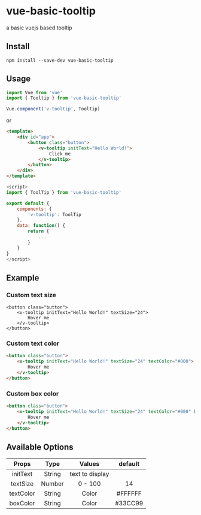# vue-basic-tooltip
a basic vuejs based tooltip

## Install
```
npm install --save-dev vue-basic-tooltip
```

## Usage
```js
import Vue from 'vue'
import { Tooltip } from 'vue-basic-tooltip'

Vue.component('v-tooltip', Tooltip)
```
or
```html
<template>
	<div id="app">
		<button class="button">
			<v-tooltip initText="Hello World!">
				Click me
			</v-tooltip>
		</button>
	</div>
</template>
```
```js
<script>
import { ToolTip } from 'vue-basic-tooltip'

export default {
	components: {
		'v-tooltip': ToolTip
	},
	data: function() {
		return {
			...
		}
	}
}
</script>
```
## Example

### Custom text size
```
<button class="button">
	<v-tooltip initText="Hello World!" textSize="24">
		Hover me
	</v-tooltip>
</button>
```
### Custom text color
```html
<button class="button">
	<v-tooltip initText="Hello World!" textSize="24" textColor="#000">
		Hover me
	</v-tooltip>
</button>
```
### Custom box color
```html
<button class="button">
	<v-tooltip initText="Hello World!" textSize="24" textColor="#000" boxColor="#FF69B4">
		Hover me
	</v-tooltip>
</button>
```

## Available Options
| Props | Type | Values | default |
| :---: | :---:	| :---: | :---: |
| initText | String | text to display |  |
| textSize | Number | 0 - 100 | 14 |
| textColor | String | Color | #FFFFFF |
| boxColor | String | Color | #33CC99 |